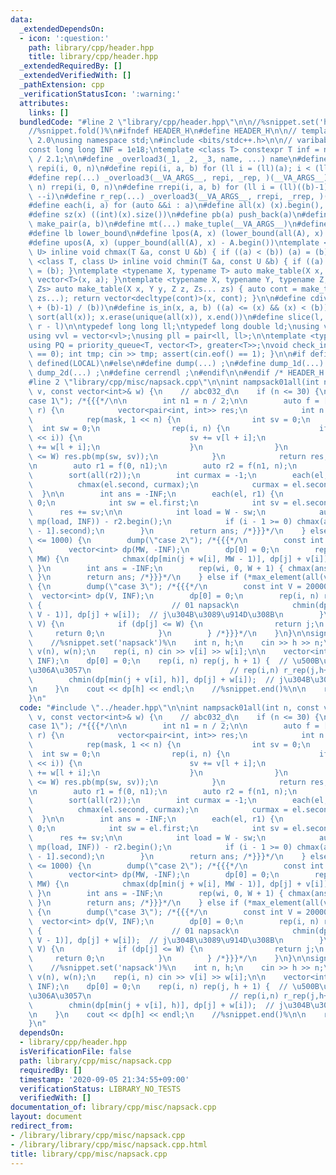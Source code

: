 ```yaml
---
data:
  _extendedDependsOn:
  - icon: ':question:'
    path: library/cpp/header.hpp
    title: library/cpp/header.hpp
  _extendedRequiredBy: []
  _extendedVerifiedWith: []
  _pathExtension: cpp
  _verificationStatusIcon: ':warning:'
  attributes:
    links: []
  bundledCode: "#line 2 \"library/cpp/header.hpp\"\n\n//%snippet.set('header')%\n\
    //%snippet.fold()%\n#ifndef HEADER_H\n#define HEADER_H\n\n// template version\
    \ 2.0\nusing namespace std;\n#include <bits/stdc++.h>\n\n// varibable settings\n\
    const long long INF = 1e18;\ntemplate <class T> constexpr T inf = numeric_limits<T>::max()\
    \ / 2.1;\n\n#define _overload3(_1, _2, _3, name, ...) name\n#define _rep(i, n)\
    \ repi(i, 0, n)\n#define repi(i, a, b) for (ll i = (ll)(a); i < (ll)(b); ++i)\n\
    #define rep(...) _overload3(__VA_ARGS__, repi, _rep, )(__VA_ARGS__)\n#define _rrep(i,\
    \ n) rrepi(i, 0, n)\n#define rrepi(i, a, b) for (ll i = (ll)((b)-1); i >= (ll)(a);\
    \ --i)\n#define r_rep(...) _overload3(__VA_ARGS__, rrepi, _rrep, )(__VA_ARGS__)\n\
    #define each(i, a) for (auto &&i : a)\n#define all(x) (x).begin(), (x).end()\n\
    #define sz(x) ((int)(x).size())\n#define pb(a) push_back(a)\n#define mp(a, b)\
    \ make_pair(a, b)\n#define mt(...) make_tuple(__VA_ARGS__)\n#define ub upper_bound\n\
    #define lb lower_bound\n#define lpos(A, x) (lower_bound(all(A), x) - A.begin())\n\
    #define upos(A, x) (upper_bound(all(A), x) - A.begin())\ntemplate <class T, class\
    \ U> inline void chmax(T &a, const U &b) { if ((a) < (b)) (a) = (b); }\ntemplate\
    \ <class T, class U> inline void chmin(T &a, const U &b) { if ((a) > (b)) (a)\
    \ = (b); }\ntemplate <typename X, typename T> auto make_table(X x, T a) { return\
    \ vector<T>(x, a); }\ntemplate <typename X, typename Y, typename Z, typename...\
    \ Zs> auto make_table(X x, Y y, Z z, Zs... zs) { auto cont = make_table(y, z,\
    \ zs...); return vector<decltype(cont)>(x, cont); }\n\n#define cdiv(a, b) (((a)\
    \ + (b)-1) / (b))\n#define is_in(x, a, b) ((a) <= (x) && (x) < (b))\n#define uni(x)\
    \ sort(all(x)); x.erase(unique(all(x)), x.end())\n#define slice(l, r) substr(l,\
    \ r - l)\n\ntypedef long long ll;\ntypedef long double ld;\nusing vl = vector<ll>;\n\
    using vvl = vector<vl>;\nusing pll = pair<ll, ll>;\n\ntemplate <typename T>\n\
    using PQ = priority_queue<T, vector<T>, greater<T>>;\nvoid check_input() { assert(cin.eof()\
    \ == 0); int tmp; cin >> tmp; assert(cin.eof() == 1); }\n\n#if defined(PCM) ||\
    \ defined(LOCAL)\n#else\n#define dump(...) ;\n#define dump_1d(...) ;\n#define\
    \ dump_2d(...) ;\n#define cerrendl ;\n#endif\n\n#endif /* HEADER_H */\n//%snippet.end()%\n\
    #line 2 \"library/cpp/misc/napsack.cpp\"\n\nint nampsack01all(int n, const vector<int>&\
    \ v, const vector<int>& w) {\n    // abc032_d\n    if (n <= 30) {\n        dump(\"\
    case 1\"); /*{{{*/\n\n        int n1 = n / 2;\n\n        auto f = [&](int l, int\
    \ r) {\n            vector<pair<int, int>> res;\n            int n = r - l;\n\
    \            rep(mask, 1 << n) {\n                int sv = 0;\n              \
    \  int sw = 0;\n                rep(i, n) {\n                    if (mask & (1\
    \ << i)) {\n                        sv += v[l + i];\n                        sw\
    \ += w[l + i];\n                    }\n                }\n                if (sw\
    \ <= W) res.pb(mp(sw, sv));\n            }\n            return res;\n        };\n\
    \n        auto r1 = f(0, n1);\n        auto r2 = f(n1, n);\n        sort(all(r1));\n\
    \        sort(all(r2));\n        int curmax = -1;\n        each(el, r2) {\n  \
    \          chmax(el.second, curmax);\n            curmax = el.second;\n      \
    \  }\n\n        int ans = -INF;\n        each(el, r1) {\n            int res =\
    \ 0;\n            int sw = el.first;\n            int sv = el.second;\n      \
    \      res += sv;\n\n            int load = W - sw;\n            auto i = ub(all(r2),\
    \ mp(load, INF)) - r2.begin();\n            if (i - 1 >= 0) chmax(ans, res + r2[i\
    \ - 1].second);\n        }\n        return ans; /*}}}*/\n    } else if (*max_element(all(w))\
    \ <= 1000) {\n        dump(\"case 2\"); /*{{{*/\n        const int MW = 200002;\n\
    \        vector<int> dp(MW, -INF);\n        dp[0] = 0;\n        rep(i, n) r_rep(j,\
    \ MW) {\n            chmax(dp[min(j + w[i], MW - 1)], dp[j] + v[i]);\n       \
    \ }\n        int ans = -INF;\n        rep(wi, 0, W + 1) { chmax(ans, dp[wi]);\
    \ }\n        return ans; /*}}}*/\n    } else if (*max_element(all(v)) <= 1000)\
    \ {\n        dump(\"case 3\"); /*{{{*/\n        const int V = 200002;\n      \
    \  vector<int> dp(V, INF);\n        dp[0] = 0;\n        rep(i, n) r_rep(j, V)\
    \ {                             // 01 napsack\n            chmin(dp[min(j + v[i],\
    \ V - 1)], dp[j] + w[i]);  // j\u304B\u3089\u914D\u308B\n        }\n        r_rep(j,\
    \ V) {\n            if (dp[j] <= W) {\n                return j;\n           \
    \     return 0;\n            }\n        } /*}}}*/\n    }\n}\n\nsigned main() {\n\
    \    //%snippet.set('napsack')%\n    int n, h;\n    cin >> h >> n;\n    vector<int>\
    \ v(n), w(n);\n    rep(i, n) cin >> v[i] >> w[i];\n\n    vector<int> dp(h + 1,\
    \ INF);\n    dp[0] = 0;\n    rep(i, n) rep(j, h + 1) {  // \u500B\u6570\u5236\u9650\
    \u306A\u3057\n                               // rep(i,n) r_rep(j,h+1){ // 01 napsack\n\
    \        chmin(dp[min(j + v[i], h)], dp[j] + w[i]);  // j\u304B\u3089\u914D\u308B\
    \n    }\n    cout << dp[h] << endl;\n    //%snippet.end()%\n\n    return 0;\n\
    }\n"
  code: "#include \"../header.hpp\"\n\nint nampsack01all(int n, const vector<int>&\
    \ v, const vector<int>& w) {\n    // abc032_d\n    if (n <= 30) {\n        dump(\"\
    case 1\"); /*{{{*/\n\n        int n1 = n / 2;\n\n        auto f = [&](int l, int\
    \ r) {\n            vector<pair<int, int>> res;\n            int n = r - l;\n\
    \            rep(mask, 1 << n) {\n                int sv = 0;\n              \
    \  int sw = 0;\n                rep(i, n) {\n                    if (mask & (1\
    \ << i)) {\n                        sv += v[l + i];\n                        sw\
    \ += w[l + i];\n                    }\n                }\n                if (sw\
    \ <= W) res.pb(mp(sw, sv));\n            }\n            return res;\n        };\n\
    \n        auto r1 = f(0, n1);\n        auto r2 = f(n1, n);\n        sort(all(r1));\n\
    \        sort(all(r2));\n        int curmax = -1;\n        each(el, r2) {\n  \
    \          chmax(el.second, curmax);\n            curmax = el.second;\n      \
    \  }\n\n        int ans = -INF;\n        each(el, r1) {\n            int res =\
    \ 0;\n            int sw = el.first;\n            int sv = el.second;\n      \
    \      res += sv;\n\n            int load = W - sw;\n            auto i = ub(all(r2),\
    \ mp(load, INF)) - r2.begin();\n            if (i - 1 >= 0) chmax(ans, res + r2[i\
    \ - 1].second);\n        }\n        return ans; /*}}}*/\n    } else if (*max_element(all(w))\
    \ <= 1000) {\n        dump(\"case 2\"); /*{{{*/\n        const int MW = 200002;\n\
    \        vector<int> dp(MW, -INF);\n        dp[0] = 0;\n        rep(i, n) r_rep(j,\
    \ MW) {\n            chmax(dp[min(j + w[i], MW - 1)], dp[j] + v[i]);\n       \
    \ }\n        int ans = -INF;\n        rep(wi, 0, W + 1) { chmax(ans, dp[wi]);\
    \ }\n        return ans; /*}}}*/\n    } else if (*max_element(all(v)) <= 1000)\
    \ {\n        dump(\"case 3\"); /*{{{*/\n        const int V = 200002;\n      \
    \  vector<int> dp(V, INF);\n        dp[0] = 0;\n        rep(i, n) r_rep(j, V)\
    \ {                             // 01 napsack\n            chmin(dp[min(j + v[i],\
    \ V - 1)], dp[j] + w[i]);  // j\u304B\u3089\u914D\u308B\n        }\n        r_rep(j,\
    \ V) {\n            if (dp[j] <= W) {\n                return j;\n           \
    \     return 0;\n            }\n        } /*}}}*/\n    }\n}\n\nsigned main() {\n\
    \    //%snippet.set('napsack')%\n    int n, h;\n    cin >> h >> n;\n    vector<int>\
    \ v(n), w(n);\n    rep(i, n) cin >> v[i] >> w[i];\n\n    vector<int> dp(h + 1,\
    \ INF);\n    dp[0] = 0;\n    rep(i, n) rep(j, h + 1) {  // \u500B\u6570\u5236\u9650\
    \u306A\u3057\n                               // rep(i,n) r_rep(j,h+1){ // 01 napsack\n\
    \        chmin(dp[min(j + v[i], h)], dp[j] + w[i]);  // j\u304B\u3089\u914D\u308B\
    \n    }\n    cout << dp[h] << endl;\n    //%snippet.end()%\n\n    return 0;\n\
    }\n"
  dependsOn:
  - library/cpp/header.hpp
  isVerificationFile: false
  path: library/cpp/misc/napsack.cpp
  requiredBy: []
  timestamp: '2020-09-05 21:34:55+09:00'
  verificationStatus: LIBRARY_NO_TESTS
  verifiedWith: []
documentation_of: library/cpp/misc/napsack.cpp
layout: document
redirect_from:
- /library/library/cpp/misc/napsack.cpp
- /library/library/cpp/misc/napsack.cpp.html
title: library/cpp/misc/napsack.cpp
---
```

